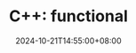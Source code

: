 ---
title: "C++: functional"
date: 2024-10-21T14:55:00+08:00
summary: 'function & bind'
categories: ['C++']
draft: true
images: ['/img/Failure/优势在我.png', '/img/CPP/cpp_logo.png']
---
